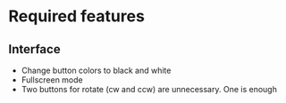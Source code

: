 # Required features

## Interface

- Change button colors to black and white
- Fullscreen mode
- Two buttons for rotate (cw and ccw) are unnecessary. One is enough